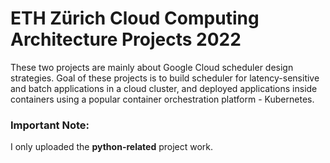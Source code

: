 # ETH Zürich Cloud Computing Architecture Projects 2022

These two projects are mainly about Google Cloud scheduler design strategies. 
Goal of these projects is to build scheduler for latency-sensitive and batch applications in a cloud cluster, and deployed applications inside containers using a popular container orchestration platform - Kubernetes.

### **Important Note:**
I only uploaded the **python-related** project work. 
